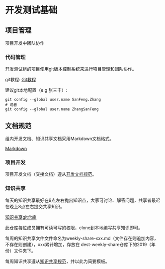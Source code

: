 # 开发测试基础

## 项目管理

项目开发中团队协作

### 代码管理

开发测试组的项目使用git版本控制系统来进行项目管理和团队协作。

git教程: [Git教程](https://www.liaoxuefeng.com/wiki/0013739516305929606dd18361248578c67b8067c8c017b000)

建议git本地配置（e.g 张三丰）:

```
git config --global user.name SanFeng.Zhang
# 或者
git config --global user.name ZhangSanFeng

```



## 文档规范

组内开发文档、知识共享文档采用Markdown文档格式。

[Markdown](https://sspai.com/post/25137)


### 项目开发

项目开发文档（交接文档）遵从[开发文档规范](https://github.com/deststream/dest-guide/blob/master/deststream-guide/%E5%BC%80%E5%8F%91%E6%96%87%E6%A1%A3%E8%A7%84%E8%8C%83.md)。

### 知识共享

每天的知识共享最好在9点左右抛出知识点，大家可讨论、解答问题，共享者最迟在晚上8点左右提交共享知识。

[知识共享git仓库](https://github.com/deststream/dest-weekly-share)

此仓库每位成员拥有可读可写的权限，clone到本地编写共享知识即可。

每周的知识共享文件文件命名为weekly-share-xxx.md（文件存在则追加内容，不存在则创建），xxx累计增加，存放在 dest-weekly-share仓库下的2019（年份）文件夹下。

每周知识共享遵从[知识共享规范](https://github.com/deststream/dest-guide/blob/master/deststream-guide/%E7%9F%A5%E8%AF%86%E5%85%B1%E4%BA%AB%E8%A7%84%E8%8C%83.md)，并以此为简要模板。

